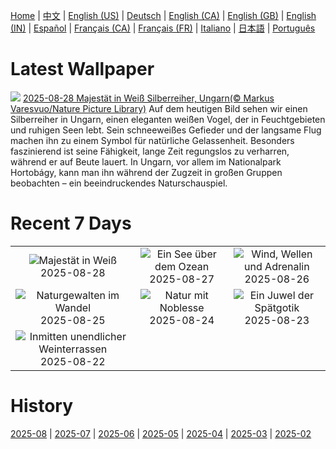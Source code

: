 [Home](../README.md) | [中文](zh-CN.md) | [English (US)](en-US.md) | [Deutsch](de-DE.md) | [English (CA)](en-CA.md) | [English (GB)](en-GB.md) | [English (IN)](en-IN.md) | [Español](es-ES.md) | [Français (CA)](fr-CA.md) | [Français (FR)](fr-FR.md) | [Italiano](it-IT.md) | [日本語](ja-JP.md) | [Português](pt-BR.md)

# Latest Wallpaper
![](https://www.bing.com/th?id=OHR.WhiteEgret_DE-DE4529883456_UHD.jpg)
[2025-08-28 Majestät in Weiß Silberreiher, Ungarn(© Markus Varesvuo/Nature Picture Library)](https://www.bing.com/th?id=OHR.WhiteEgret_DE-DE4529883456_UHD.jpg)
Auf dem heutigen Bild sehen wir einen Silberreiher in Ungarn, einen eleganten weißen Vogel, der in Feuchtgebieten und ruhigen Seen lebt. Sein schneeweißes Gefieder und der langsame Flug machen ihn zu einem Symbol für natürliche Gelassenheit. Besonders faszinierend ist seine Fähigkeit, lange Zeit regungslos zu verharren, während er auf Beute lauert. In Ungarn, vor allem im Nationalpark Hortobágy, kann man ihn während der Zugzeit in großen Gruppen beobachten – ein beeindruckendes Naturschauspiel.

# Recent 7 Days
|  |  |  |
|:---:|:---:|:---:|
| ![](https://www.bing.com/th?id=OHR.WhiteEgret_DE-DE4529883456_400x240.jpg "Majestät in Weiß") 2025-08-28 | ![](https://www.bing.com/th?id=OHR.FaroeLake_DE-DE3217982226_400x240.jpg "Ein See über dem Ozean") 2025-08-27 | ![](https://www.bing.com/th?id=OHR.KitesurferGermany_DE-DE6337370430_400x240.jpg "Wind, Wellen und Adrenalin") 2025-08-26 |
| ![](https://www.bing.com/th?id=OHR.YellowstoneRiver_DE-DE2550082704_400x240.jpg "Naturgewalten im Wandel") 2025-08-25 | ![](https://www.bing.com/th?id=OHR.CervusDama_DE-DE7228900180_400x240.jpg "Natur mit Noblesse") 2025-08-24 | ![](https://www.bing.com/th?id=OHR.SaintBarbaras_DE-DE2329773530_400x240.jpg "Ein Juwel der Spätgotik") 2025-08-23 |
| ![](https://www.bing.com/th?id=OHR.FieldKaiserstuhl_DE-DE8624743800_400x240.jpg "Inmitten unendlicher Weinterrassen") 2025-08-22 |  |  |

# History
[2025-08](../archives/wallpaper/de-DE/w_2025_08.md) | [2025-07](../archives/wallpaper/de-DE/w_2025_07.md) | [2025-06](../archives/wallpaper/de-DE/w_2025_06.md) | [2025-05](../archives/wallpaper/de-DE/w_2025_05.md) | [2025-04](../archives/wallpaper/de-DE/w_2025_04.md) | [2025-03](../archives/wallpaper/de-DE/w_2025_03.md) | [2025-02](../archives/wallpaper/de-DE/w_2025_02.md)
